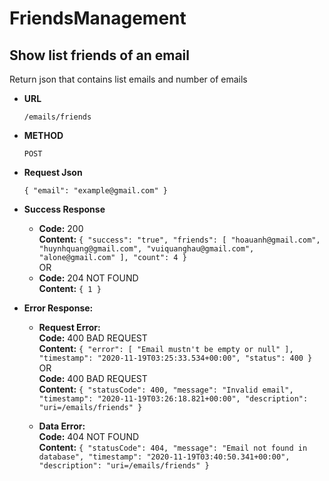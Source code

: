 # FriendsManagement

**Show list friends of an email**
----
Return json that contains list emails and number of emails 
* **URL**

   `/emails/friends`
  
* **METHOD**

  `POST`
  
* **Request Json**

  `{
      "email": "example@gmail.com"
  }`
* **Success Response**
   * **Code:** 200 <br />
   **Content:**
  `{
    "success": "true",
    "friends": [
        "hoauanh@gmail.com",
        "huynhquang@gmail.com",
        "vuiquanghau@gmail.com",
        "alone@gmail.com"
    ],
    "count": 4
   }`<br /> OR <br />
   * **Code:** 204 NOT FOUND <br />
   **Content:**
  `{
    1
   }`
* **Error Response:**
   * **Request Error:** <br />
             **Code:** 400 BAD REQUEST <br />
             **Content:** 
             `{
                "error": [
                    "Email mustn't be empty or null"
                ],
                "timestamp": "2020-11-19T03:25:33.534+00:00",
                "status": 400
               }`<br />
               OR<br />
             **Code:** 400 BAD REQUEST <br />
             **Content:** `{
             "statusCode": 400,
             "message": "Invalid email",
             "timestamp": "2020-11-19T03:26:18.821+00:00",
             "description": "uri=/emails/friends"
            }` <br />
            
    * **Data Error:** <br />
             **Code:** 404 NOT FOUND <br />
                   **Content:** `{
                      "statusCode": 404,
                      "message": "Email not found in database",
                      "timestamp": "2020-11-19T03:40:50.341+00:00",
                      "description": "uri=/emails/friends"
                  }` <br />
                 

